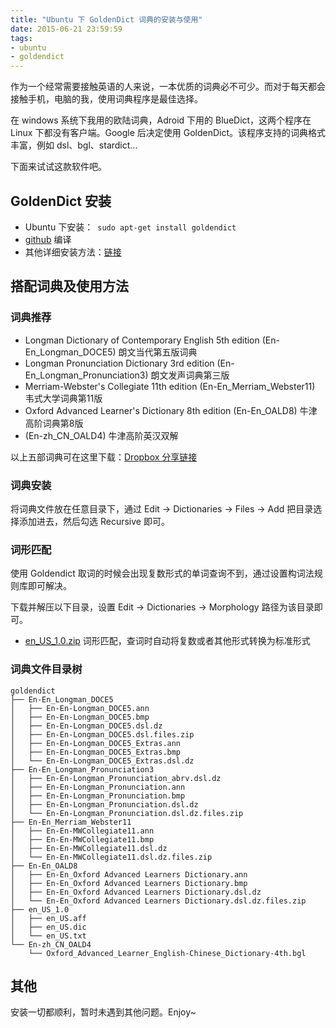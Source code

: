 ```yaml
---
title: "Ubuntu 下 GoldenDict 词典的安装与使用"
date: 2015-06-21 23:59:59
tags: 
- ubuntu
- goldendict
---
```


作为一个经常需要接触英语的人来说，一本优质的词典必不可少。而对于每天都会接触手机，电脑的我，使用词典程序是最佳选择。

在 windows 系统下我用的欧陆词典，Adroid 下用的 BlueDict，这两个程序在 Linux 下都没有客户端。Google 后决定使用 GoldenDict。该程序支持的词典格式丰富，例如 dsl、bgl、stardict...

下面来试试这款软件吧。

<!--more-->

GoldenDict 安装
----------------

+ Ubuntu 下安装：` sudo apt-get install goldendict`
+ [github](https://github.com/goldendict/goldendict) 编译
+ 其他详细安装方法：[链接](http://forum.ubuntu.org.cn/viewtopic.php?f=95&t=265588)

搭配词典及使用方法
------------------

### 词典推荐

+ Longman Dictionary of Contemporary English 5th edition (En-En\_Longman\_DOCE5) 朗文当代第五版词典
+ Longman Pronunciation Dictionary 3rd edition (En-En\_Longman\_Pronunciation3) 朗文发声词典第三版
+ Merriam-Webster's Collegiate 11th edition (En-En\_Merriam\_Webster11) 韦式大学词典第11版
+ Oxford Advanced Learner's Dictionary 8th edition (En-En\_OALD8) 牛津高阶词典第8版
+ (En-zh\_CN\_OALD4) 牛津高阶英汉双解

以上五部词典可在这里下载：[Dropbox 分享链接](https://www.dropbox.com/sh/bf1v7wthsl7pmbi/qt3D1kvFmv)

### 词典安装

将词典文件放在任意目录下，通过 Edit -> Dictionaries -> Files -> Add 把目录选择添加进去，然后勾选 Recursive 即可。

### 词形匹配 

使用 Goldendict 取词的时候会出现复数形式的单词查询不到，通过设置构词法规则库即可解决。

下载并解压以下目录，设置 Edit -> Dictionaries -> Morphology 路径为该目录即可。

+ [en\_US\_1.0.zip](https://www.dropbox.com/s/dda9n4sok28wek7/en_US_1.0.zip) 词形匹配，查词时自动将复数或者其他形式转换为标准形式

### 词典文件目录树

```
goldendict
├── En-En_Longman_DOCE5
│   ├── En-En-Longman_DOCE5.ann
│   ├── En-En-Longman_DOCE5.bmp
│   ├── En-En-Longman_DOCE5.dsl.dz
│   ├── En-En-Longman_DOCE5.dsl.files.zip
│   ├── En-En-Longman_DOCE5_Extras.ann
│   ├── En-En-Longman_DOCE5_Extras.bmp
│   └── En-En-Longman_DOCE5_Extras.dsl.dz
├── En-En_Longman_Pronunciation3
│   ├── En-En-Longman_Pronunciation_abrv.dsl.dz
│   ├── En-En-Longman_Pronunciation.ann
│   ├── En-En-Longman_Pronunciation.bmp
│   ├── En-En-Longman_Pronunciation.dsl.dz
│   └── En-En-Longman_Pronunciation.dsl.dz.files.zip
├── En-En_Merriam_Webster11
│   ├── En-En-MWCollegiate11.ann
│   ├── En-En-MWCollegiate11.bmp
│   ├── En-En-MWCollegiate11.dsl.dz
│   └── En-En-MWCollegiate11.dsl.dz.files.zip
├── En-En_OALD8
│   ├── En-En_Oxford Advanced Learners Dictionary.ann
│   ├── En-En_Oxford Advanced Learners Dictionary.bmp
│   ├── En-En_Oxford Advanced Learners Dictionary.dsl.dz
│   └── En-En_Oxford Advanced Learners Dictionary.dsl.dz.files.zip
├── en_US_1.0
│   ├── en_US.aff
│   ├── en_US.dic
│   └── en_US.txt
└── En-zh_CN_OALD4
    └── Oxford_Advanced_Learner_English-Chinese_Dictionary-4th.bgl
```

其他
-----------

安装一切都顺利，暂时未遇到其他问题。Enjoy~
